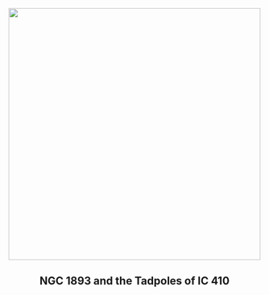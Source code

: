 
<p align="center"><img src="https://apod.nasa.gov/apod/image/2402/Tadpoles1024original.png" width="500" height="500"></p>
<h2 align="center"> NGC 1893 and the Tadpoles of IC 410 </h2>
